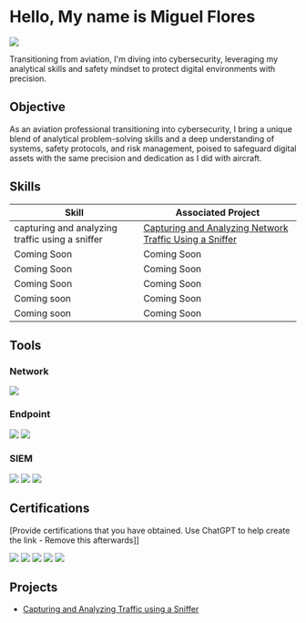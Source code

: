 # Hello, My name is Miguel Flores 
<a href="https://www.linkedin.com/in/miguel-flores-41821327a/"><img src="https://img.shields.io/badge/-LinkedIn-0072b1?&style=for-the-badge&logo=linkedin&logoColor=white" /></a>

Transitioning from aviation, I'm diving into cybersecurity, leveraging my analytical skills and safety mindset to protect digital environments with precision.

## Objective 

As an aviation professional transitioning into cybersecurity, I bring a unique blend of analytical problem-solving skills and a deep understanding of systems, safety protocols, and risk management, poised to safeguard digital assets with the same precision and dedication as I did with aircraft.

## Skills

| Skill                                         | Associated Project         |
|-----------------------------------------------|----------------------------|
| capturing and analyzing traffic using a sniffer| <a  href="https://github.com/MiguelFloresA/Capturing-and-Analyzing-Network-traffic-using-sniffer/tree/main">Capturing and Analyzing Network Traffic Using a Sniffer</a>|
| Coming Soon                                   | Coming Soon       |
| Coming Soon                                   | Coming Soon       |
| Coming Soon                                   | Coming Soon       |
| Coming soon                                   | Coming Soon       |
| Coming soon                                   | Coming Soon       |

## Tools


### Network
<div>
    <img src="https://img.shields.io/badge/-Wireshark-1679A7?&style=for-the-badge&logo=Wireshark&logoColor=white" /> 
    
</div>

### Endpoint
<div>
    <img src="https://img.shields.io/badge/-Microsoft_Defender_for_Endpoint-00A4EF?&style=for-the-badge&logo=Microsoft&logoColor=white" />
    <img src="https://img.shields.io/badge/-Velociraptor-4B275F?&style=for-the-badge&logo=Velociraptor&logoColor=white" />
</div>

### SIEM
<div>
    <img src="https://img.shields.io/badge/-Microsoft_Sentinel-0078D4?&style=for-the-badge&logo=Microsoft&logoColor=white" />
    <img src="https://img.shields.io/badge/-Splunk-000000?&style=for-the-badge&logo=Splunk&logoColor=white" />
    <img src="https://img.shields.io/badge/-Elastic-005571?&style=for-the-badge&logo=Elastic&logoColor=white" />
</div>

## Certifications
[Provide certifications that you have obtained. Use ChatGPT to help create the link - Remove this afterwards]]
<div>
<img src="https://img.shields.io/badge/-Security%2B-FF0000?&style=for-the-badge&logo=CompTIA&logoColor=white" />
<img src="https://img.shields.io/badge/-Network%2B-007ACC?&style=for-the-badge&logo=CompTIA&logoColor=white" />
<img src="https://img.shields.io/badge/-A%2B-4D4D4D?&style=for-the-badge&logo=CompTIA&logoColor=white" />
<img src="https://img.shields.io/badge/-CDSA-006400?&style=for-the-badge&logoColor=white" />
<img src="https://img.shields.io/badge/-CCD-000080?&style=for-the-badge&logoColor=white" />
</div>

## Projects
- <a href="https://github.com/MiguelFloresA/Capturing-and-Analyzing-Network-traffic-using-sniffer/tree/main">Capturing and Analyzing Traffic using a Sniffer </a>

